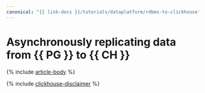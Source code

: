 ```yaml
---
canonical: "{{ link-docs }}/tutorials/dataplatform/rdbms-to-clickhouse"
---
```


# Asynchronously replicating data from {{ PG }} to {{ CH }}

{% include [article-body](../../_tutorials/dataplatform/rdbms-to-clickhouse.md) %}

{% include [clickhouse-disclaimer](../../_includes/clickhouse-disclaimer.md) %}
